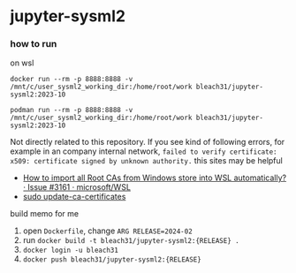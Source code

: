 # jupyter-sysml2


### how to run 

on wsl

```
docker run --rm -p 8888:8888 -v /mnt/c/user_sysml2_working_dir:/home/root/work bleach31/jupyter-sysml2:2023-10
```
```
podman run --rm -p 8888:8888 -v /mnt/c/user_sysml2_working_dir:/home/root/work bleach31/jupyter-sysml2:2023-10
```

Not directly related to this repository.
If you see kind of following errors, for example in an company internal network,
`failed to verify certificate: x509: certificate signed by unknown authority.`
this sites may be helpful

* [How to import all Root CAs from Windows store into WSL automatically? · Issue \#3161 · microsoft/WSL](https://github.com/microsoft/WSL/issues/3161)
* [sudo update\-ca\-certificates
](https://stackoverflow.com/questions/72167566/wsl-docker-curl-60-ssl-certificate-problem-unable-to-get-local-issuer-certi)


build memo for me
1. open `Dockerfile`, change `ARG RELEASE=2024-02`
1. run `docker build -t bleach31/jupyter-sysml2:{RELEASE} .`
1. `docker login -u bleach31`
1. `docker push bleach31/jupyter-sysml2:{RELEASE}`
